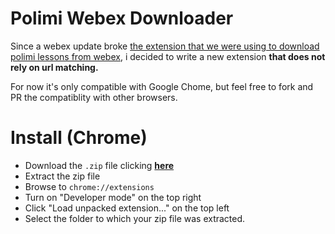 # Polimi Webex Downloader 
Since a webex update broke [the extension that we were using to download polimi lessons from webex](https://github.com/jacopo-j/WebXDownloader), i decided to write a new extension **that does not rely on url matching.**

For now it's only compatible with Google Chome, but feel free to fork and PR the compatiblity with other browsers.


# Install (Chrome)
* Download the `.zip` file clicking [**here**](https://github.com/lorossi/polimi-webex-downloader/archive/refs/heads/main.zip)
* Extract the zip file
* Browse to `chrome://extensions`
* Turn on "Developer mode" on the top right
* Click "Load unpacked extension..." on the top left
* Select the folder to which your zip file was extracted.
